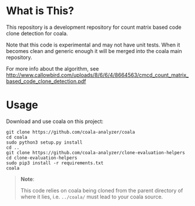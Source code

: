 # What is This?

This repository is a development repository for count matrix based code clone
detection for coala.

Note that this code is experimental and may not have unit tests. When it
becomes clean and generic enough it will be merged into the coala main
repository.

For more info about the algorithm, see
http://www.callowbird.com/uploads/8/6/6/4/8664563/cmcd_count_matrix_based_code_clone_detection.pdf

# Usage

Download and use coala on this project:

```
git clone https://github.com/coala-analyzer/coala
cd coala
sudo python3 setup.py install
cd ..
git clone https://github.com/coala-analyzer/clone-evaluation-helpers
cd clone-evaluation-helpers
sudo pip3 install -r requirements.txt
coala
```

> **Note**:
>
> This code relies on coala being cloned from the parent directory of where it
> lies, i.e. `../coala/` must lead to your coala source.
